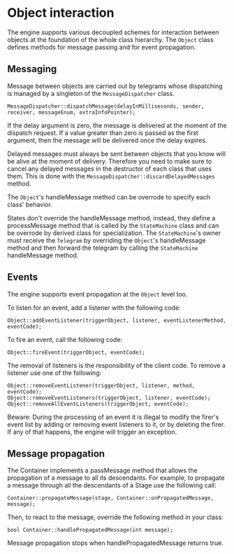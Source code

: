 Object interaction
==================

The engine supports various decoupled schemes for interaction between objects at the foundation of the whole class hierarchy.
The `Object` class defines methods for message passing and for event propagation.


Messaging
---------

Message between objects are carried out by telegrams whose dispatching is managed by a singleton of the `MessageDispatcher` class.

	MessageDispatcher::dispatchMessage(delayInMilliseconds, sender, receiver, messageEnum, extraInfoPointer);
	
If the delay argument is zero, the message is delivered at the moment of the dispatch request. If a value greater than zero is passed as the first argument, then the message will be delivered once the delay expires.

Delayed messages must always be sent between objects that you know will be alive at the moment of delivery. Therefore you need to make sure to cancel any delayed messages in the destructor of each class that uses them. This is done with the `MessageDispatcher::discardDelayedMessages` method.

The `Object`'s handleMessage method can be overrode to specify each class' behavior.

States don't override the handleMessage method, instead, they define a processMessage method that is called by the `StateMachine` class and can be overrode by derived class for specialization. The `StateMachine`'s owner must receive the `Telegram` by overriding the `Object`'s handleMessage method and then forward the telegram by calling the `StateMachine` handleMessage method.  


Events
------

The engine supports event propagation at the `Object` level too.

To listen for an event, add a listener with the following code:

	Object::addEventListener(triggerObject, listener, eventListenerMethod, eventCode);

To fire an event, call the following code:

	Object::fireEvent(triggerObject, eventCode);
	
The removal of listeners is the responsibility of the client code. To remove a listener use one of the following:

	Object::removeEventListener(triggerObject, listener, method, eventCode);
	Object::removeEventListeners(triggerObject, listener, eventCode);
	Object::removeAllEventListeners(triggerObject, eventCode);

Beware: During the processing of an event it is illegal to modify the firer's event list by adding or removing event listeners to it, or by deleting the firer. If any of that happens, the engine will trigger an exception.


Message propagation
-------------------

The Container implements a passMessage method that allows the propagation of a message to all its descendants. For example, to propagate a message through all the descendants of a Stage use the following call:

	Container::propagateMessage(stage, Container::onPropagatedMessage, message);
 
Then, to react to the message, override the following method in your class:

	bool Container::handlePropagatedMessage(int message);

Message propagation stops when handlePropagatedMessage returns true.
